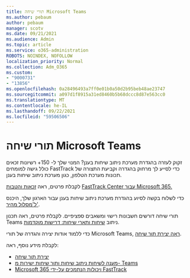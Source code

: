 ```yaml
---
title: תורי שיחה Microsoft Teams
ms.author: pebaum
author: pebaum
manager: scotv
ms.date: 09/21/2021
ms.audience: Admin
ms.topic: article
ms.service: o365-administration
ROBOTS: NOINDEX, NOFOLLOW
localization_priority: Normal
ms.collection: Adm_O365
ms.custom:
- "9000731"
- "13856"
ms.openlocfilehash: 0a28496493a7ff0e01b0a50d2b95beb48ae23747
ms.sourcegitcommit: a097d1f8915a31ed8460b5b68dccc8d87e563cc0
ms.translationtype: MT
ms.contentlocale: he-IL
ms.lasthandoff: 09/22/2021
ms.locfileid: "59506506"
---
```

# <a name="call-queues-in-microsoft-teams"></a>תורי שיחה Microsoft Teams

זקוק לעזרה בהגדרת מערכת ניתוב שיחות בענן? המנוי שלך ל- 150+ רשיונות זכאים כולל גישה למומחים FastTrack כדי לסייע לך מרחוק בהגדרה וקביעת התצורה של תכונות מערכת הטלפון, כגון מערכת ניתוב שיחות בענן.

לקבלת פרטים, ראה [זכאות והטבות](https://docs.microsoft.com/fasttrack/eligibility) [FastTrack Center עבור Microsoft 365.](https://docs.microsoft.com/fasttrack/introduction#what-is-fasttrack-for-microsoft-365)

כדי לשלוח בקשה לסיוע בהגדרת מערכת ניתוב שיחות בענן עבור הארגון שלך, היכנס [ל'מסלול מהיר'](https://www.microsoft.com/fasttrack?rtc=1).

תורי שיחה דורשים חשבונות רישוי ומשאבים ספציפיים. לקבלת פרטים, ראה תכנון Teams ניתוב [שיחות ותארי שיחות: דרישות מוקדמות](https://docs.microsoft.com/microsoftteams/plan-auto-attendant-call-queue#prerequisites).

כדי ללמוד אודות יצירה והגדרה של תורי Microsoft Teams, [ראה יצירת תור שיחה](https://docs.microsoft.com/microsoftteams/create-a-phone-system-call-queue). 

לקבלת מידע נוסף, ראה:

- [יצירת תור שיחה](https://docs.microsoft.com/microsoftteams/create-a-phone-system-call-queue)
- [מענה לשיחות ניתוב שיחות ותור שיחות ישירות מ- Teams](https://docs.microsoft.com/microsoftteams/answer-auto-attendant-and-call-queue-calls)
- [Microsoft 365 ויכולות הנתמכים על-ידי FastTrack](https://docs.microsoft.com/fasttrack/products-and-capabilities#office-365)